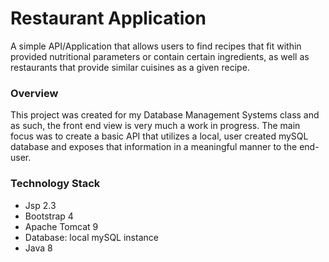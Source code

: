 # Restaurant Application

A simple API/Application that allows users to find recipes that fit within provided nutritional parameters or contain certain ingredients, as well as restaurants that provide similar cuisines as a given recipe.

### Overview  

This project was created for my Database Management Systems class and as such, the front end view is very much a work in progress. The main focus was to create a basic API that utilizes a local, user created mySQL database and exposes that information in a meaningful manner to the end-user.

### Technology Stack
- Jsp 2.3
- Bootstrap 4
- Apache Tomcat 9
- Database: local mySQL instance
- Java 8
